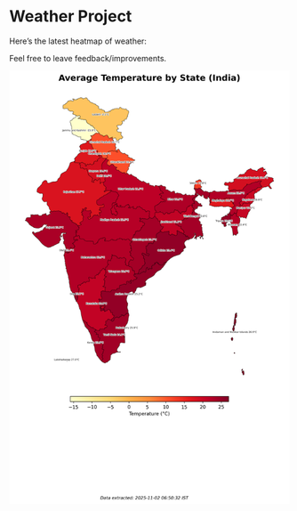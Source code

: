 # Weather Project

Here’s the latest heatmap of weather:

Feel free to leave feedback/improvements.

![India Heatmap](docs/assets/india_heatmap.png?v=06B1E3)
